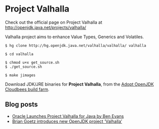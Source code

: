 # Project Valhalla

Check out the official page on Project Valhalla at 
http://openjdk.java.net/projects/valhalla/

Valhalla project aims to enhance Value Types, Generics and Volatiles.  
```
$ hg clone http://hg.openjdk.java.net/valhalla/valhalla/ valhalla

$ cd valhalla

$ chmod u+x get_source.sh 
$ ./get_source.sh

$ make jimages

```

Download JDK/JRE binaries for **Project Valhalla**, from the [Adopt OpenJDK Cloudbees build farm](https://adopt-openjdk.ci.cloudbees.com/view/OpenJDK/job/project-valhalla-openjdk/lastSuccessfulBuild/).


## Blog posts
* [Oracle Launches Project Valhalla for Java by Ben Evans](http://www.infoq.com/news/2014/07/Project-Valhalla) 
* [Brian Goetz introduces new OpenJDK project ‘Valhalla’](http://jaxenter.com/brian-goetz-introduces-new-openjdk-project-valhalla-107962.html) 
